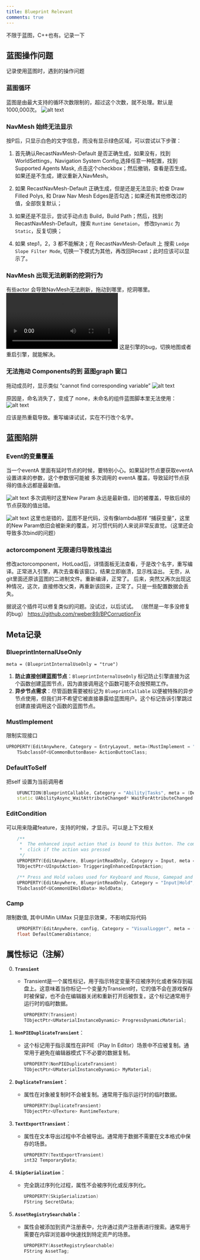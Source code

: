 ```yaml
---
title: Blueprint Relevant
comments: true
---
```


不限于蓝图，C++也有。记录一下

## 蓝图操作问题
记录使用蓝图时，遇到的操作问题

### 蓝图循环
蓝图是由最大支持的循环次数限制的，超过这个次数，就不处理。默认是1000,000次。
![alt text](../../assets/images/BluePrint_image-4.png)

### NavMesh 始终无法显示

按P后，只显示白色的文字信息，而没有显示绿色区域，可以尝试以下步骤：
1. 首先确认RecastNavMesh-Default 是否正确生成，如果没有，找到 WorldSettings，Navigation System Config,选择任意一种配置，找到Supported Agents Mask, 点击这个checkbox；然后撤销，查看是否生成。如果还是不生成，建议重新入NavMesh。

2. 如果 RecastNavMesh-Default 正确生成，但是还是无法显示; 检查 Draw Filled Polys, 和 Draw Nav Mesh Edges是否勾选；如果还有其他修改过的值，全部恢复默认；

3. 如果还是不显示，尝试手动点击 Build，Build Path；然后，找到RecastNavMesh-Default，搜索 `Runtime Genetaion`， 修改`Dynamic` 为 `Static`，反复切换；

4. 如果 step1，2，3 都不能解决；在 RecastNavMesh-Default 上 搜索 `Ledge Slope Filter Mode`, 切换一下模式为其他，再改回Recast；此时应该可以显示了。

### NavMesh 出现无法刷新的挖洞行为
有些actor 会导致NavMesh无法刷新，拖动到哪里，挖洞哪里。
<video controls src="../../assets/images/BluePrint_image-5.mp4" title="Title"></video>
这是引擎的bug，切换地图或者重启引擎，就能解决。



### 无法拖动 Components的到  蓝图graph 窗口

拖动成员时，显示类似 “cannot find corresponding variable”
![alt text](../../assets/images/BluePrint_image-2.png)

原因是，命名消失了，变成了 none，未命名的组件蓝图脚本里无法使用：
![alt text](../../assets/images/BluePrint_image-3.png)

应该是热重载导致。重写编译试试，实在不行改个名字。



## 蓝图陷阱

### Event的变量覆盖
当一个eventA 里面有延时节点的时候，要特别小心。如果延时节点要获取eventA 设置进来的参数，这个参数很可能被 多次调用的 eventA 覆盖，导致延时节点获得的值永远都是最新值。

![alt text](../../assets/images/BluePrint_image.png)
多次调用时这里New Param 永远是最新值，旧的被覆盖，导致后续的节点获取的值出错。

![alt text](../../assets/images/BluePrint_image-1.png)
这里也是错的，蓝图不是代码，没有像lambda那样 “捕获变量”，这里的New Param依旧会被新来的覆盖，对习惯代码的人来说非常反直觉。（这里还会导致多次bind的问题）


### actorcomponent 无限递归导致栈溢出
修改actorcomponent，HotLoad后，详情面板无法查看，于是改个名字，重写编译。正常进入引擎，再次去查看该窗口，结果立即崩溃，显示栈溢出。
无奈，从git里面还原该蓝图的二进制文件。重新编译，正常了。
后来，突然又再次出现这种情况，这次，直接修改父类，再重新该回来，正常了。只是一些配置数据会丢失。

据说这个插件可以修复类似的问题。没试过，以后试试。
（居然是一年多没修复的bug）
https://github.com/rweber89/BPCorruptionFix


## Meta记录


### BlueprintInternalUseOnly

`meta = (BlueprintInternalUseOnly = "true")`

1. **防止直接创建蓝图节点**：`BlueprintInternalUseOnly` 标记防止引擎直接为这个函数创建蓝图节点，因为直接调用这个函数可能不会按预期工作。
2. **异步节点需求**：尽管函数需要被标记为 `BlueprintCallable` 以便被特殊的异步节点使用，但我们并不希望它被直接暴露给蓝图用户。这个标记告诉引擎跳过创建直接调用这个函数的蓝图节点。

### MustImplement
限制实现接口
``` cpp
UPROPERTY(EditAnywhere, Category = EntryLayout, meta=(MustImplement = "/Script/CommonUI.CommonBoundActionButtonInterface"))
	TSubclassOf<UCommonButtonBase> ActionButtonClass;

```
### DefaultToSelf
把self 设置为当前调用者
``` cpp
	UFUNCTION(BlueprintCallable, Category = "Ability|Tasks", meta = (DefaultToSelf = "TargetActor", BlueprintInternalUseOnly = "TRUE"))
	static UAbilityAsync_WaitAttributeChanged* WaitForAttributeChanged(AActor* TargetActor, FGameplayAttribute Attribute, bool OnlyTriggerOnce = false)

```
### EditCondition

可以用来隐藏feature，支持的时候，才显示。可以是上下文相关
```cpp
	/** 
	 *	The enhanced input action that is bound to this button. The common input manager will trigger this button to 
	 *	click if the action was pressed 
	 */
	UPROPERTY(EditAnywhere, BlueprintReadOnly, Category = Input, meta = (EditCondition = "CommonInput.CommonInputSettings.IsEnhancedInputSupportEnabled", EditConditionHides))
	TObjectPtr<UInputAction> TriggeringEnhancedInputAction;

    /** Press and Hold values used for Keyboard and Mouse, Gamepad and Touch, depending on the current input type */
	UPROPERTY(EditAnywhere, BlueprintReadOnly, Category = "Input|Hold", meta = (EditCondition="bRequiresHold", ExposeOnSpawn = true))
	TSubclassOf<UCommonUIHoldData> HoldData;
```

### Camp
限制数值, 其中UIMin UIMax 只是显示效果，不影响实际代码
``` cpp
	UPROPERTY(EditAnywhere, config, Category = "VisualLogger", meta = (ClampMin = "10", ClampMax = "1000", UIMin = "10", UIMax = "1000"))
	float DefaultCameraDistance;

```


## 属性标记（注解）

0. **`Transient`**
    - Transient是一个属性标记，用于指示特定变量不应被序列化或者保存到磁盘上。这意味着当你标记一个变量为Transient时，它的值不会在游戏保存时被保留，也不会在编辑器关闭和重新打开后被恢复。这个标记通常用于运行时的临时数据。
        ```cpp
        UPROPERTY(Transient)
        TObjectPtr<UMaterialInstanceDynamic> ProgressDynamicMaterial;
        ```

1. **`NonPIEDuplicateTransient`**：
   - 这个标记用于指示属性在非PIE（Play In Editor）场景中不应被复制。通常用于避免在编辑器模式下不必要的数据复制。
   
     ```cpp
     UPROPERTY(NonPIEDuplicateTransient)
     TObjectPtr<UMaterialInstanceDynamic> MyMaterial;
     ```

2. **`DuplicateTransient`**：
   - 属性在对象被复制时不会被复制。通常用于指示运行时的临时数据。
   
     ```cpp
     UPROPERTY(DuplicateTransient)
     TObjectPtr<UTexture> RuntimeTexture;
     ```

3. **`TextExportTransient`**：
   - 属性在文本导出过程中不会被导出。通常用于数据不需要在文本格式中保存的场景。
   
     ```cpp
     UPROPERTY(TextExportTransient)
     int32 TemporaryData;
     ```

4. **`SkipSerialization`**：
   - 完全跳过序列化过程，属性不会被序列化或反序列化。
   
     ```cpp
     UPROPERTY(SkipSerialization)
     FString SecretData;
     ```

5. **`AssetRegistrySearchable`**：
   - 属性会被添加到资产注册表中，允许通过资产注册表进行搜索。通常用于需要在内容浏览器中快速找到特定资产的场景。
   
     ```cpp
     UPROPERTY(AssetRegistrySearchable)
     FString AssetTag;
     ```